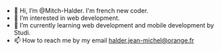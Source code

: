 - 👋 Hi, I’m @Mitch-Halder. I'm french new coder.
- 👀 I’m interested in web development.
- 🌱 I’m currently learning web development and mobile development by Studi.
- 📫 How to reach me by my email halder.jean-michel@orange.fr

<!---
Mitch-Halder/Mitch-Halder is a ✨ special ✨ repository because its `README.md` (this file) appears on your GitHub profile.
You can click the Preview link to take a look at your changes.
--->
